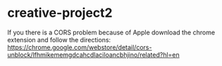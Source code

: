 # creative-project2

If you there is a CORS problem because of Apple download the chrome extension and follow the directions: https://chrome.google.com/webstore/detail/cors-unblock/lfhmikememgdcahcdlaciloancbhjino/related?hl=en
